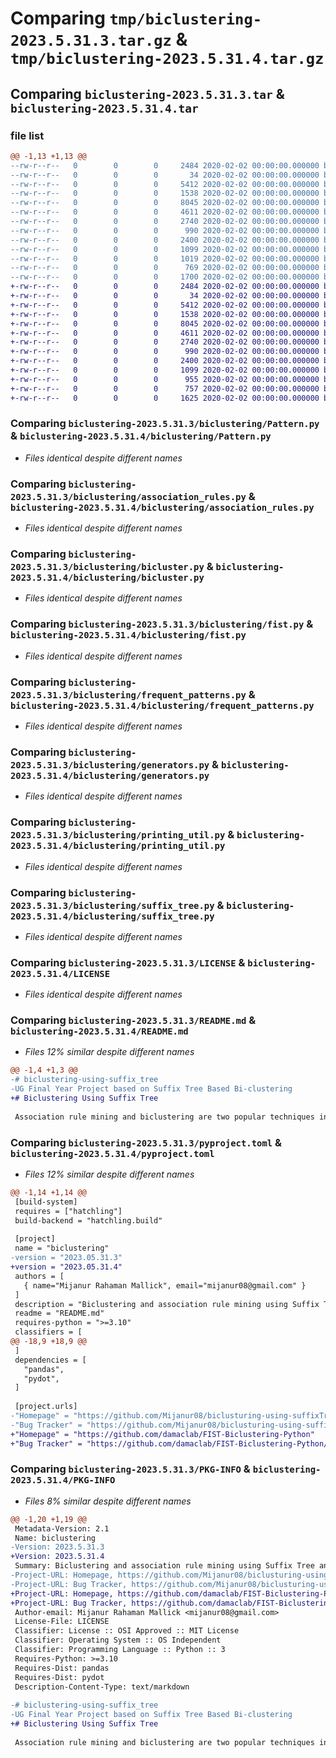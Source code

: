 # Comparing `tmp/biclustering-2023.5.31.3.tar.gz` & `tmp/biclustering-2023.5.31.4.tar.gz`

## Comparing `biclustering-2023.5.31.3.tar` & `biclustering-2023.5.31.4.tar`

### file list

```diff
@@ -1,13 +1,13 @@
--rw-r--r--   0        0        0     2484 2020-02-02 00:00:00.000000 biclustering-2023.5.31.3/biclustering/Pattern.py
--rw-r--r--   0        0        0       34 2020-02-02 00:00:00.000000 biclustering-2023.5.31.3/biclustering/__init__.py
--rw-r--r--   0        0        0     5412 2020-02-02 00:00:00.000000 biclustering-2023.5.31.3/biclustering/association_rules.py
--rw-r--r--   0        0        0     1538 2020-02-02 00:00:00.000000 biclustering-2023.5.31.3/biclustering/bicluster.py
--rw-r--r--   0        0        0     8045 2020-02-02 00:00:00.000000 biclustering-2023.5.31.3/biclustering/fist.py
--rw-r--r--   0        0        0     4611 2020-02-02 00:00:00.000000 biclustering-2023.5.31.3/biclustering/frequent_patterns.py
--rw-r--r--   0        0        0     2740 2020-02-02 00:00:00.000000 biclustering-2023.5.31.3/biclustering/generators.py
--rw-r--r--   0        0        0      990 2020-02-02 00:00:00.000000 biclustering-2023.5.31.3/biclustering/printing_util.py
--rw-r--r--   0        0        0     2400 2020-02-02 00:00:00.000000 biclustering-2023.5.31.3/biclustering/suffix_tree.py
--rw-r--r--   0        0        0     1099 2020-02-02 00:00:00.000000 biclustering-2023.5.31.3/LICENSE
--rw-r--r--   0        0        0     1019 2020-02-02 00:00:00.000000 biclustering-2023.5.31.3/README.md
--rw-r--r--   0        0        0      769 2020-02-02 00:00:00.000000 biclustering-2023.5.31.3/pyproject.toml
--rw-r--r--   0        0        0     1700 2020-02-02 00:00:00.000000 biclustering-2023.5.31.3/PKG-INFO
+-rw-r--r--   0        0        0     2484 2020-02-02 00:00:00.000000 biclustering-2023.5.31.4/biclustering/Pattern.py
+-rw-r--r--   0        0        0       34 2020-02-02 00:00:00.000000 biclustering-2023.5.31.4/biclustering/__init__.py
+-rw-r--r--   0        0        0     5412 2020-02-02 00:00:00.000000 biclustering-2023.5.31.4/biclustering/association_rules.py
+-rw-r--r--   0        0        0     1538 2020-02-02 00:00:00.000000 biclustering-2023.5.31.4/biclustering/bicluster.py
+-rw-r--r--   0        0        0     8045 2020-02-02 00:00:00.000000 biclustering-2023.5.31.4/biclustering/fist.py
+-rw-r--r--   0        0        0     4611 2020-02-02 00:00:00.000000 biclustering-2023.5.31.4/biclustering/frequent_patterns.py
+-rw-r--r--   0        0        0     2740 2020-02-02 00:00:00.000000 biclustering-2023.5.31.4/biclustering/generators.py
+-rw-r--r--   0        0        0      990 2020-02-02 00:00:00.000000 biclustering-2023.5.31.4/biclustering/printing_util.py
+-rw-r--r--   0        0        0     2400 2020-02-02 00:00:00.000000 biclustering-2023.5.31.4/biclustering/suffix_tree.py
+-rw-r--r--   0        0        0     1099 2020-02-02 00:00:00.000000 biclustering-2023.5.31.4/LICENSE
+-rw-r--r--   0        0        0      955 2020-02-02 00:00:00.000000 biclustering-2023.5.31.4/README.md
+-rw-r--r--   0        0        0      757 2020-02-02 00:00:00.000000 biclustering-2023.5.31.4/pyproject.toml
+-rw-r--r--   0        0        0     1625 2020-02-02 00:00:00.000000 biclustering-2023.5.31.4/PKG-INFO
```

### Comparing `biclustering-2023.5.31.3/biclustering/Pattern.py` & `biclustering-2023.5.31.4/biclustering/Pattern.py`

 * *Files identical despite different names*

### Comparing `biclustering-2023.5.31.3/biclustering/association_rules.py` & `biclustering-2023.5.31.4/biclustering/association_rules.py`

 * *Files identical despite different names*

### Comparing `biclustering-2023.5.31.3/biclustering/bicluster.py` & `biclustering-2023.5.31.4/biclustering/bicluster.py`

 * *Files identical despite different names*

### Comparing `biclustering-2023.5.31.3/biclustering/fist.py` & `biclustering-2023.5.31.4/biclustering/fist.py`

 * *Files identical despite different names*

### Comparing `biclustering-2023.5.31.3/biclustering/frequent_patterns.py` & `biclustering-2023.5.31.4/biclustering/frequent_patterns.py`

 * *Files identical despite different names*

### Comparing `biclustering-2023.5.31.3/biclustering/generators.py` & `biclustering-2023.5.31.4/biclustering/generators.py`

 * *Files identical despite different names*

### Comparing `biclustering-2023.5.31.3/biclustering/printing_util.py` & `biclustering-2023.5.31.4/biclustering/printing_util.py`

 * *Files identical despite different names*

### Comparing `biclustering-2023.5.31.3/biclustering/suffix_tree.py` & `biclustering-2023.5.31.4/biclustering/suffix_tree.py`

 * *Files identical despite different names*

### Comparing `biclustering-2023.5.31.3/LICENSE` & `biclustering-2023.5.31.4/LICENSE`

 * *Files identical despite different names*

### Comparing `biclustering-2023.5.31.3/README.md` & `biclustering-2023.5.31.4/README.md`

 * *Files 12% similar despite different names*

```diff
@@ -1,4 +1,3 @@
-# biclustering-using-suffix_tree
-UG Final Year Project based on Suffix Tree Based Bi-clustering
+# Biclustering Using Suffix Tree
 
 Association rule mining and biclustering are two popular techniques in data mining that can be used to uncover interesting patterns and relationships in large datasets. However, these techniques are often computationally expensive and can be challenging to apply to large da-tasets. This paper presents a novel approach that combines association rule mining and bi-clustering using a suffix tree data structure. It is based on the frequent closed itemsets framework and requires a unique scan of the database. This data structure is used to reduce memory usage and improve the extraction efficiency, allowing parallel processing of the tree branches. Experimental results show that the proposed algorithm (Frequent Itemset Suffix Tree: FIST) is effective in uncovering meaningful patterns and relationships in large datasets and outperforms existing state-of-the-art algorithms in terms of efficiency and scalability.
```

### Comparing `biclustering-2023.5.31.3/pyproject.toml` & `biclustering-2023.5.31.4/pyproject.toml`

 * *Files 12% similar despite different names*

```diff
@@ -1,14 +1,14 @@
 [build-system]
 requires = ["hatchling"]
 build-backend = "hatchling.build"
 
 [project]
 name = "biclustering"
-version = "2023.05.31.3"
+version = "2023.05.31.4"
 authors = [
   { name="Mijanur Rahaman Mallick", email="mijanur08@gmail.com" }
 ]
 description = "Biclustering and association rule mining using Suffix Tree and Frequent Closed Itemset based algorithm."
 readme = "README.md"
 requires-python = ">=3.10"
 classifiers = [
@@ -18,9 +18,9 @@
 ]
 dependencies = [
   "pandas",
   "pydot",
 ]
 
 [project.urls]
-"Homepage" = "https://github.com/Mijanur08/biclusturing-using-suffixTree"
-"Bug Tracker" = "https://github.com/Mijanur08/biclusturing-using-suffixTree/issues"
+"Homepage" = "https://github.com/damaclab/FIST-Biclustering-Python"
+"Bug Tracker" = "https://github.com/damaclab/FIST-Biclustering-Python/issues"
```

### Comparing `biclustering-2023.5.31.3/PKG-INFO` & `biclustering-2023.5.31.4/PKG-INFO`

 * *Files 8% similar despite different names*

```diff
@@ -1,20 +1,19 @@
 Metadata-Version: 2.1
 Name: biclustering
-Version: 2023.5.31.3
+Version: 2023.5.31.4
 Summary: Biclustering and association rule mining using Suffix Tree and Frequent Closed Itemset based algorithm.
-Project-URL: Homepage, https://github.com/Mijanur08/biclusturing-using-suffixTree
-Project-URL: Bug Tracker, https://github.com/Mijanur08/biclusturing-using-suffixTree/issues
+Project-URL: Homepage, https://github.com/damaclab/FIST-Biclustering-Python
+Project-URL: Bug Tracker, https://github.com/damaclab/FIST-Biclustering-Python/issues
 Author-email: Mijanur Rahaman Mallick <mijanur08@gmail.com>
 License-File: LICENSE
 Classifier: License :: OSI Approved :: MIT License
 Classifier: Operating System :: OS Independent
 Classifier: Programming Language :: Python :: 3
 Requires-Python: >=3.10
 Requires-Dist: pandas
 Requires-Dist: pydot
 Description-Content-Type: text/markdown
 
-# biclustering-using-suffix_tree
-UG Final Year Project based on Suffix Tree Based Bi-clustering
+# Biclustering Using Suffix Tree
 
 Association rule mining and biclustering are two popular techniques in data mining that can be used to uncover interesting patterns and relationships in large datasets. However, these techniques are often computationally expensive and can be challenging to apply to large da-tasets. This paper presents a novel approach that combines association rule mining and bi-clustering using a suffix tree data structure. It is based on the frequent closed itemsets framework and requires a unique scan of the database. This data structure is used to reduce memory usage and improve the extraction efficiency, allowing parallel processing of the tree branches. Experimental results show that the proposed algorithm (Frequent Itemset Suffix Tree: FIST) is effective in uncovering meaningful patterns and relationships in large datasets and outperforms existing state-of-the-art algorithms in terms of efficiency and scalability.
```

